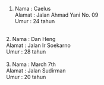 1. Nama : Caelus<br>
   Alamat : Jalan Ahmad Yani No. 09<br>
   Umur : 24 tahun<br>
<br>
2. Nama : Dan Heng<br>
   Alamat : Jalan Ir Soekarno<br>
   Umur : 28 tahun<br>
<br>
3. Nama : March 7th<br>
   Alamat : Jalan Sudirman<br>
   Umur : 20 tahun<br>
